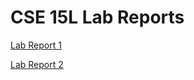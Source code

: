 # CSE 15L Lab Reports

[Lab Report 1](lab-report-1-week-2.html)

[Lab Report 2](lab-report-2-week-4.html)
